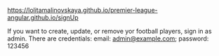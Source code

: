 https://lolitamalinovskaya.github.io/premier-league-angular.github.io/signUp

If you want to create, update, or remove yor football players, sign in as admin. There are credentials:
email: admin@example.com; password: 123456
